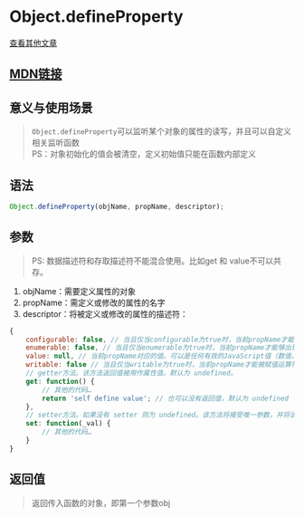 # Object.defineProperty

[查看其他文章](https://github.com/hangyangws/myArticles#articles-list)

## [MDN链接](https://developer.mozilla.org/zh-CN/docs/Web/JavaScript/Reference/Global_Objects/Object/defineProperty)

## 意义与使用场景
> `Object.defineProperty`可以监听某个对象的属性的读写，并且可以自定义相关监听函数  
> PS：对象初始化的值会被清空，定义初始值只能在函数内部定义

## 语法
```javascript
Object.defineProperty(objName, propName, descriptor);
```

## 参数
> PS: 数据描述符和存取描述符不能混合使用。比如get 和 value不可以共存。

1. objName：需要定义属性的对象
1. propName：需定义或修改的属性的名字
1. descriptor：将被定义或修改的属性的描述符：

```javascript
{
    configurable: false, // 当且仅当configurable为true时，当前propName才能够被改变，也能够被删除。默认为 false。
    enumerable: false, // 当且仅当enumerable为true时，当前propName才能够出现在对象的枚举属性中。默认为 false。
    value: null, // 当前propName对应的值。可以是任何有效的JavaScript值（数值，对象，函数等）。默认为 undefined。这就是解释了为什么：”对象初始化的值会被清空，定义初始值只能在函数内部定义。“
    writable: false // 当且仅当writable为true时，当前propName才能被赋值运算符改变。默认为 false。
    // getter方法。该方法返回值被用作属性值。默认为 undefined。
    get: function() {
        // 其他的代码…
        return 'self define value'; // 也可以没有返回值，默认为 undefined
    },
    // setter方法。如果没有 setter 则为 undefined。该方法将接受唯一参数，并将该参数的新值分配给该属性。
    set: function(_val) {
        // 其他的代码…
    }
}
```

## 返回值
> 返回传入函数的对象，即第一个参数obj



